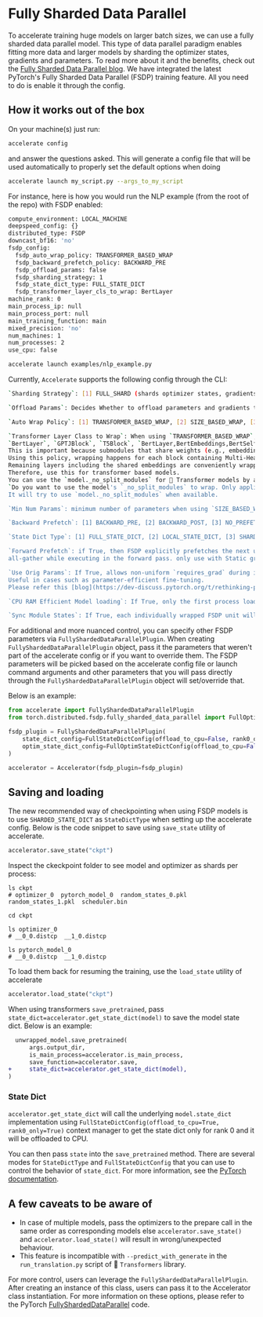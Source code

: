 <!--Copyright 2022 The HuggingFace Team. All rights reserved.

Licensed under the Apache License, Version 2.0 (the "License"); you may not use this file except in compliance with
the License. You may obtain a copy of the License at

http://www.apache.org/licenses/LICENSE-2.0

Unless required by applicable law or agreed to in writing, software distributed under the License is distributed on
an "AS IS" BASIS, WITHOUT WARRANTIES OR CONDITIONS OF ANY KIND, either express or implied. See the License for the
specific language governing permissions and limitations under the License.

⚠️ Note that this file is in Markdown but contain specific syntax for our doc-builder (similar to MDX) that may not be
rendered properly in your Markdown viewer.
-->

# Fully Sharded Data Parallel

To accelerate training huge models on larger batch sizes, we can use a fully sharded data parallel model.
This type of data parallel paradigm enables fitting more data and larger models by sharding the optimizer states, gradients and parameters.
To read more about it and the benefits, check out the [Fully Sharded Data Parallel blog](https://pytorch.org/blog/introducing-pytorch-fully-sharded-data-parallel-api/).
We have integrated the latest PyTorch's Fully Sharded Data Parallel (FSDP) training feature.
All you need to do is enable it through the config.

## How it works out of the box

On your machine(s) just run:

```bash
accelerate config
```

and answer the questions asked. This will generate a config file that will be used automatically to properly set the
default options when doing

```bash
accelerate launch my_script.py --args_to_my_script
```

For instance, here is how you would run the NLP example (from the root of the repo) with FSDP enabled:

```bash
compute_environment: LOCAL_MACHINE
deepspeed_config: {}
distributed_type: FSDP
downcast_bf16: 'no'
fsdp_config:
  fsdp_auto_wrap_policy: TRANSFORMER_BASED_WRAP
  fsdp_backward_prefetch_policy: BACKWARD_PRE
  fsdp_offload_params: false
  fsdp_sharding_strategy: 1
  fsdp_state_dict_type: FULL_STATE_DICT
  fsdp_transformer_layer_cls_to_wrap: BertLayer
machine_rank: 0
main_process_ip: null
main_process_port: null
main_training_function: main
mixed_precision: 'no'
num_machines: 1
num_processes: 2
use_cpu: false
```

```bash
accelerate launch examples/nlp_example.py
```

Currently, `Accelerate` supports the following config through the CLI:

```bash
`Sharding Strategy`: [1] FULL_SHARD (shards optimizer states, gradients and parameters), [2] SHARD_GRAD_OP (shards optimizer states and gradients), [3] NO_SHARD (DDP), [4] HYBRID_SHARD (shards optimizer states, gradients and parameters within each node while each node has full copy), [5] HYBRID_SHARD_ZERO2 (shards optimizer states and gradients within each node while each node has full copy)

`Offload Params`: Decides Whether to offload parameters and gradients to CPU

`Auto Wrap Policy`: [1] TRANSFORMER_BASED_WRAP, [2] SIZE_BASED_WRAP, [3] NO_WRAP

`Transformer Layer Class to Wrap`: When using `TRANSFORMER_BASED_WRAP`, user specifies comma-separated string of transformer layer class names (case-sensitive) to wrap ,e.g, 
`BertLayer`, `GPTJBlock`, `T5Block`, `BertLayer,BertEmbeddings,BertSelfOutput`...
This is important because submodules that share weights (e.g., embedding layer) should not end up in different FSDP wrapped units.
Using this policy, wrapping happens for each block containing Multi-Head Attention followed by couple of MLP layers. 
Remaining layers including the shared embeddings are conveniently wrapped in same outermost FSDP unit.
Therefore, use this for transformer based models.
You can use the `model._no_split_modules` for 🤗 Transformer models by answering `yes` to 
`Do you want to use the model's `_no_split_modules` to wrap. Only applicable for 🤗 Transformers`. 
It will try to use `model._no_split_modules` when available.  

`Min Num Params`: minimum number of parameters when using `SIZE_BASED_WRAP`

`Backward Prefetch`: [1] BACKWARD_PRE, [2] BACKWARD_POST, [3] NO_PREFETCH

`State Dict Type`: [1] FULL_STATE_DICT, [2] LOCAL_STATE_DICT, [3] SHARDED_STATE_DICT 

`Forward Prefetch`: if True, then FSDP explicitly prefetches the next upcoming
all-gather while executing in the forward pass. only use with Static graphs.

`Use Orig Params`: If True, allows non-uniform `requires_grad` during init, which means support for interspersed frozen and trainable paramteres. 
Useful in cases such as parameter-efficient fine-tuning. 
Please refer this [blog](https://dev-discuss.pytorch.org/t/rethinking-pytorch-fully-sharded-data-parallel-fsdp-from-first-principles/1019)

`CPU RAM Efficient Model loading`: If True, only the first process loads the pretrained model checkoint while all other processes have empty weights. Only applicable for 🤗 Transformers models. This should be set to False if you experience errors when loading the pretrained 🤗 Transformers model via `from_pretrained` method. When using this, `Sync Module States` needs to be True else all the processes expect the main process would have random empty weights leading to unexpected behaviour during training.

`Sync Module States`: If True, each individually wrapped FSDP unit will broadcast module parameters from rank 0
```

For additional and more nuanced control, you can specify other FSDP parameters via `FullyShardedDataParallelPlugin`. 
When creating `FullyShardedDataParallelPlugin` object, pass it the parameters that weren't part of the accelerate config or if you want to override them.
The FSDP parameters will be picked based on the accelerate config file or launch command arguments and other parameters that you will pass directly through the `FullyShardedDataParallelPlugin` object will set/override that.

Below is an example:

```py
from accelerate import FullyShardedDataParallelPlugin
from torch.distributed.fsdp.fully_sharded_data_parallel import FullOptimStateDictConfig, FullStateDictConfig

fsdp_plugin = FullyShardedDataParallelPlugin(
    state_dict_config=FullStateDictConfig(offload_to_cpu=False, rank0_only=False),
    optim_state_dict_config=FullOptimStateDictConfig(offload_to_cpu=False, rank0_only=False),
)

accelerator = Accelerator(fsdp_plugin=fsdp_plugin)
```

## Saving and loading

The new recommended way of checkpointing when using FSDP models is to use `SHARDED_STATE_DICT` as `StateDictType` when setting up the accelerate config.
Below is the code snippet to save using `save_state` utility of accelerate.

```py
accelerator.save_state("ckpt")
```

Inspect the ckeckpoint folder to see model and optimizer as shards per process:
```
ls ckpt 
# optimizer_0  pytorch_model_0  random_states_0.pkl  random_states_1.pkl  scheduler.bin

cd ckpt

ls optimizer_0
# __0_0.distcp  __1_0.distcp

ls pytorch_model_0
# __0_0.distcp  __1_0.distcp
```

To load them back for resuming the training, use the `load_state` utility of accelerate

```py
accelerator.load_state("ckpt")
```

When using transformers `save_pretrained`, pass `state_dict=accelerator.get_state_dict(model)` to save the model state dict. 
  Below is an example:

```diff
  unwrapped_model.save_pretrained(
      args.output_dir,
      is_main_process=accelerator.is_main_process,
      save_function=accelerator.save,
+     state_dict=accelerator.get_state_dict(model),
)
```

### State Dict

`accelerator.get_state_dict` will call the underlying `model.state_dict` implementation using `FullStateDictConfig(offload_to_cpu=True, rank0_only=True)` context manager to get the state dict only for rank 0 and it will be offloaded to CPU.

You can then pass `state` into the `save_pretrained` method.  There are several modes for `StateDictType` and `FullStateDictConfig` that you can use to control the behavior of `state_dict`.  For more information, see the [PyTorch documentation](https://pytorch.org/docs/stable/fsdp.html).

## A few caveats to be aware of

- In case of multiple models, pass the optimizers to the prepare call in the same order as corresponding models else `accelerator.save_state()` and `accelerator.load_state()` will result in wrong/unexpected behaviour.
- This feature is incompatible with `--predict_with_generate` in the `run_translation.py` script of 🤗 `Transformers` library.

For more control, users can leverage the `FullyShardedDataParallelPlugin`. After creating an instance of this class, users can pass it to the Accelerator class instantiation.
For more information on these options, please refer to the PyTorch [FullyShardedDataParallel](https://github.com/pytorch/pytorch/blob/0df2e863fbd5993a7b9e652910792bd21a516ff3/torch/distributed/fsdp/fully_sharded_data_parallel.py#L236) code.
